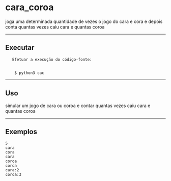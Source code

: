 cara_coroa
================

joga uma determinada quantidade de vezes o jogo do cara e cora e depois conta quantas vezes caiu cara e quantas coroa

----

Executar
----------

       Efetuar a execução do código-fonte:


        $ python3 cac


----

Uso 
---

simular um jogo de cara ou coroa e contar quantas vezes caiu cara e quantas coroa 

----

Exemplos
-------- 
    5
    cara
    cora
    cara
    coroa
    coroa
    cara:2
    coroa:3
